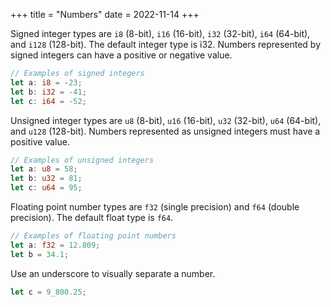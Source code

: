 +++
title = "Numbers"
date = 2022-11-14
+++

Signed integer types are `i8` (8-bit), `i16` (16-bit), `i32` (32-bit), `i64` (64-bit), and `i128` (128-bit). The default integer type is i32. Numbers represented by signed integers can have a positive or negative value.

```rust
// Examples of signed integers
let a: i8 = -23;
let b: i32 = -41;
let c: i64 = -52;
```

Unsigned integer types are `u8` (8-bit), `u16` (16-bit), `u32` (32-bit), `u64` (64-bit), and `u128` (128-bit). Numbers represented as unsigned integers must have a positive value.

```rust
// Examples of unsigned integers
let a: u8 = 58;
let b: u32 = 81;
let c: u64 = 95;
```

Floating point number types are `f32` (single precision) and `f64` (double precision). The default float type is `f64`.

```rust
// Examples of floating point numbers
let a: f32 = 12.809;
let b = 34.1;
```

Use an underscore to visually separate a number.

```rust
let c = 9_800.25;
```